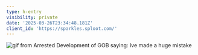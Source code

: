 ```yaml
---
type: h-entry
visibility: private
date: '2025-03-26T23:34:48.181Z'
client_id: 'https://sparkles.sploot.com/'
---
```

![gif from Arrested Development of GOB saying: Ive made a huge mistake](/assets/gifs/ive-made-a-huge-mistake.gif)
